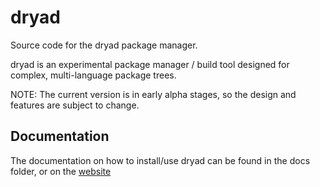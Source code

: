 # dryad
Source code for the dryad package manager.

dryad is an experimental package manager / build tool designed for complex, multi-language package trees.

NOTE: The current version is in early alpha stages, so the design and features are subject to change.

## Documentation

The documentation on how to install/use dryad can be found in the docs folder, or on the [website](https://somesocks.github.io/dryad/)

